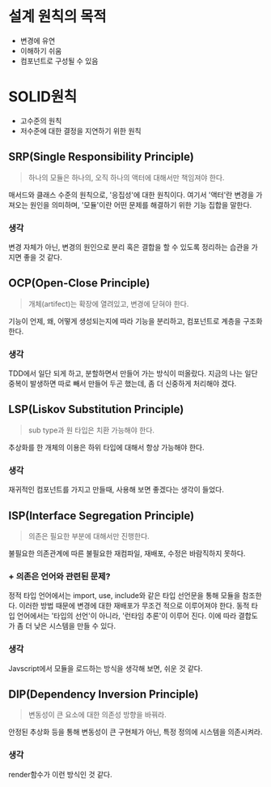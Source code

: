 # 설계 원칙의 목적
- 변경에 유연
- 이해하기 쉬움
- 컴포넌트로 구성될 수 있음

# SOLID원칙

- 고수준의 원칙
- 저수준에 대한 결정을 지연하기 위한 원칙

## SRP(Single Responsibility Principle)
> 하나의 모듈은 하나의, 오직 하나의 액터에 대해서만 책임져야 한다.

매서드와 클래스 수준의 원칙으로, '응집성'에 대한 원칙이다. 여기서 '액터'란 변경을 가져오는 원인을 의미하며, '모듈'이란 어떤 문제를 해결하기 위한 기능 집합을 말한다.

### 생각
변경 자체가 아닌, 변경의 원인으로 분리 혹은 결합을 할 수 있도록 정리하는 습관을 가지면 좋을 것 같다.
## OCP(Open-Close Principle)
> 개체(artifect)는 확장에 열려있고, 변경에 닫혀야 한다.

기능이 언제, 왜, 어떻게 생성되는지에 따라 기능을 분리하고, 컴포넌트로 계층을 구조화 한다.

### 생각
TDD에서 일단 되게 하고, 분할하면서 만들어 가는 방식이 떠올랐다. 지금의 나는 일단 중복이 발생하면 따로 빼서 만들어 두곤 했는데, 좀 더 신중하게 처리해야 겠다.

## LSP(Liskov Substitution Principle)
> sub type과 원 타입은 치환 가능해야 한다.

추상화를 한 개체의 이용은 하위 타입에 대해서 항상 가능해야 한다.

### 생각
재귀적인 컴포넌트를 가지고 만들때, 사용해 보면 좋겠다는 생각이 들었다.

## ISP(Interface Segregation Principle)
> 의존은 필요한 부분에 대해서만 진행한다.

불필요한 의존관계에 따른 불필요한 재컴파일, 재배포, 수정은 바람직하지 못하다.

### + 의존은 언어와 관련된 문제?
정적 타입 언어에서는 import, use, include와 같은 타입 선언문을 통해 모듈을 참조한다. 이러한 방법 때문에 변경에 대한 재배포가 무조건 적으로 이루어져야 한다. 동적 타입 언어에서는 '타입의 선언'이 아니라, '런타임 추론'이 이루어 진다. 이에 따라 결합도가 좀 더 낮은 시스템을 만들 수 있다.

### 생각
Javscript에서 모듈을 로드하는 방식을 생각해 보면, 쉬운 것 같다.

## DIP(Dependency Inversion Principle)
> 변동성이 큰 요소에 대한 의존성 방향을 바꿔라.

안정된 추상화 등을 통해 변동성이 큰 구현체가 아닌, 특정 정의에 시스템을 의존시켜라.

### 생각
render함수가 이런 방식인 것 같다.